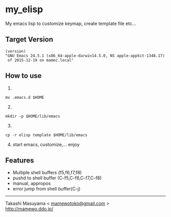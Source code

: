 my_elisp
========

My emacs lisp to customize keymap, create template file etc...

Target Version
--------------

    (version)
    "GNU Emacs 24.5.1 (x86_64-apple-darwin14.5.0, NS apple-appkit-1348.17)
     of 2015-12-19 on mamec.local"

How to use
----------
1.

    mv .emacs.d $HOME
2.

    mkdir -p $HOME/lib/emacs
3.

    cp -r elisp template $HOME/lib/emacs
4. start emacs, customize,... enjoy

Features
--------
* Multiple shell buffers (f5,f6,f7,f8)
* pushd to shell buffer (C-f5,C-f6,C-f7,C-f8)
* manual, appropos
* error jump from shell buffer(C-j)

----
Takashi Masuyama < mamewotoko@gmail.com >  
http://mamewo.ddo.jp/
